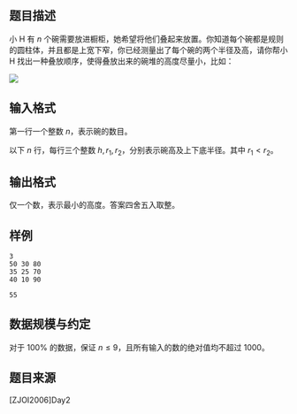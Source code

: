## 题目描述

小 H 有 $n$ 个碗需要放进橱柜，她希望将他们叠起来放置。你知道每个碗都是规则的圆柱体，并且都是上宽下窄，你已经测量出了每个碗的两个半径及高，请你帮小 H 找出一种叠放顺序，使得叠放出来的碗堆的高度尽量小，比如：

![](https://wenoide.gitee.io/bzoj/file/1859_0.jpg)

## 输入格式

第一行一个整数 $n$，表示碗的数目。

以下 $n$ 行，每行三个整数 $h,r_1,r_2$，分别表示碗高及上下底半径。其中 $r_1<r_2$。

## 输出格式

仅一个数，表示最小的高度。答案四舍五入取整。

## 样例

```input1
3
50 30 80
35 25 70
40 10 90
```

```output1
55
```

## 数据规模与约定

对于 $100\%$ 的数据，保证 $n\le 9$，且所有输入的数的绝对值均不超过 $1000$。

## 题目来源

[ZJOI2006]Day2
